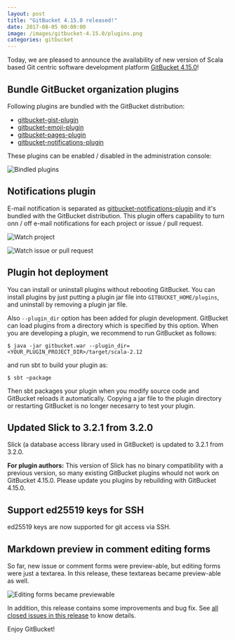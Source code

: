```yaml
---
layout: post
title: "GitBucket 4.15.0 released!"
date: 2017-08-05 00:00:00
image: /images/gitbucket-4.15.0/plugins.png
categories: gitbucket
---
```


Today, we are pleased to announce the availability of new version of Scala based Git centric software development platform [GitBucket 4.15.0](https://github.com/gitbucket/gitbucket/releases/tag/4.15.0)!

## Bundle GitBucket organization plugins

Following plugins are bundled with the GitBucket distribution:

- [gitbucket-gist-plugin](https://github.com/gitbucket/gitbucket-gist-plugin)
- [gitbucket-emoji-plugin](https://github.com/gitbucket/gitbucket-emoji-plugin)
- [gitbucket-pages-plugin](https://github.com/gitbucket/gitbucket-pages-plugin)
- [gitbucket-notifications-plugin](https://github.com/gitbucket/gitbucket-notifications-plugin)

These plugins can be enabled / disabled in the administration console:

![Bindled plugins]({{site.baseurl}}/images/gitbucket-4.15.0/plugins.png)

## Notifications plugin

E-mail notification is separated as [gitbucket-notifications-plugin](https://github.com/gitbucket/gitbucket-notifications-plugin) and it's bundled with the GitBucket distribution. This plugin offers capability to turn onn / off e-mail notifications for each project or issue / pull request.

![Watch project]({{site.baseurl}}/images/gitbucket-4.15.0/notifications_1.png)

![Watch issue or pull request]({{site.baseurl}}/images/gitbucket-4.15.0/notifications_2.png)

## Plugin hot deployment

You can install or uninstall plugins without rebooting GitBucket. You can install plugins by just putting a plugin jar file into `GITBUCKET_HOME/plugins`, and uninstall by removing a plugin jar file.

Also `--plugin_dir` option has been added for plugin development. GitBucket can load plugins from a directory which is specified by this option. When you are developing a plugin, we recommend to run GitBucket as follows:

```
$ java -jar gitbucket.war --plugin_dir=<YOUR_PLUGIN_PROJECT_DIR>/target/scala-2.12
```

and run sbt to build your plugin as:

```
$ sbt ~package
```

Then sbt packages your plugin when you modify source code and GitBucket reloads it automatically. Copying a jar file to the plugin directory or restarting GitBucket is no longer necesarry to test your plugin.

## Updated Slick to 3.2.1 from 3.2.0

Slick (a database access library used in GitBucket) is updated to 3.2.1 from 3.2.0.

**For plugin authors:** This version of Slick has no binary compatibility with a previous version, so many existing GitBucket plugins whould not work on GitBucket 4.15.0. Please update you plugins by rebuilding with GitBucket 4.15.0.

## Support ed25519 keys for SSH

ed25519 keys are now supported for git access via SSH.

## Markdown preview in comment editing forms

So far, new issue or comment forms were preview-able, but editing forms were just a textarea. In this release, these textareas became preview-able as well.

![Editing forms became previewable]({{site.baseurl}}/images/gitbucket-4.15.0/preview-edit-form.png)

In addition, this release contains some improvements and bug fix. See [all closed issues in this release](https://github.com/gitbucket/gitbucket/issues?q=is%3Aclosed+milestone%3A4.15) to know details.

Enjoy GitBucket!
